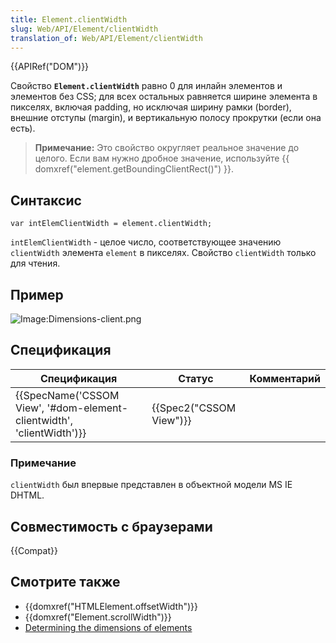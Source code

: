 ```yaml
---
title: Element.clientWidth
slug: Web/API/Element/clientWidth
translation_of: Web/API/Element/clientWidth
---
```

{{APIRef("DOM")}}

Свойство **`Element.clientWidth`** равно 0 для инлайн элементов и элементов без CSS; для всех остальных равняется ширине элемента в пикселях, включая padding, но исключая ширину рамки (border), внешние отступы (margin), и вертикальную полосу прокрутки (если она есть).

> **Примечание:** Это свойство округляет реальное значение до целого. Если вам нужно дробное значение, используйте {{ domxref("element.getBoundingClientRect()") }}.

## Синтаксис

```
var intElemClientWidth = element.clientWidth;
```

`intElemClientWidth` - целое число, соответствующее значению `clientWidth` элемента `element` в пикселях. Свойство `clientWidth` только для чтения.

## Пример

![Image:Dimensions-client.png](/@api/deki/files/185/=Dimensions-client.png)

## Спецификация

| Спецификация                                                                                 | Статус                           | Комментарий |
| -------------------------------------------------------------------------------------------- | -------------------------------- | ----------- |
| {{SpecName('CSSOM View', '#dom-element-clientwidth', 'clientWidth')}} | {{Spec2("CSSOM View")}} |             |

### Примечание

`clientWidth` был впервые представлен в объектной модели MS IE DHTML.

## Совместимость с браузерами

{{Compat}}

## Смотрите также

- {{domxref("HTMLElement.offsetWidth")}}
- {{domxref("Element.scrollWidth")}}
- [Determining the dimensions of elements](/ru/docs/Web/API/CSS_Object_Model/Determining_the_dimensions_of_elements)
